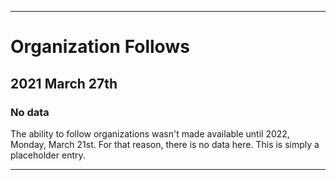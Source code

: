 
***

# Organization Follows

## 2021 March 27th

### No data

The ability to follow organizations wasn't made available until 2022, Monday, March 21st. For that reason, there is no data here. This is simply a placeholder entry.

***
